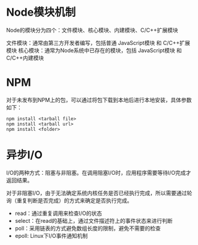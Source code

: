 # Node模块机制

Node的模块分为四个：文件模块、核心模块、内建模块、C/C++扩展模块

文件模块：通常由第三方开发者编写，包括普通 JavaScript模块 和 C/C++扩展模块
核心模块：通常为Node系统中已存在的模块，包括 JavaScript模块 和 C/C++内建模块

# NPM

对于未发布到NPM上的包，可以通过将包下载到本地后进行本地安装，具体参数如下：
```
npm install <tarball file>
npm install <tarball url>
npm install <folder>
```

# 异步I/O

I/O的两种方式：阻塞与非阻塞。在调用阻塞I/O时，应用程序需要等待I/O完成才返回结果。

对于非阻塞I/O，由于无法确定系统内核任务是否已经执行完成，所以需要通过轮询（重复判断是否完成）的方式来确定是否执行完成。

- read：通过重复调用来检查I/O的状态
- select：在read的基础上，通过文件描述符上的事件状态来进行判断
- poll：采用链表的方式避免数组长度的限制，避免不需要的检查
- epoll: Linux下I/O事件通知机制